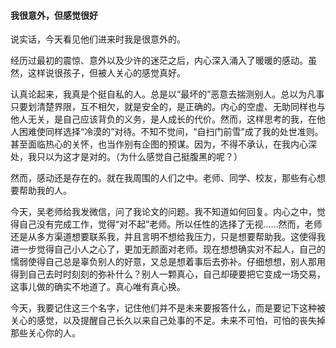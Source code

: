 #### 我很意外，但感觉很好

说实话，今天看见他们进来时我是很意外的。

经历过最初的震惊、意外以及少许的迷茫之后，内心深入涌入了暖暖的感动。虽然，这样说很孩子，但被人关心的感觉真好。

认真论起来，我真是个挺自私的人。总是以“最坏的”恶意去揣测别人。总以为凡事只要划清楚界限，互不相欠，就是安全的，是正确的。内心的空虚、无助同样也与他人无关，是自己应该背负的义务，是人成长的代价。然而，这样思考的我，在他人困难使同样选择“冷漠的”对待。不知不觉间，“自扫门前雪”成了我的处世准则。甚至面临热心的关怀，也当作别有企图的预谋。因为，不得不承认，在我内心深处，我只以为这才是对的。（为什么感觉自己挺腹黑的呢？）

然而，感动还是存在的。就在我周围的人们之中。老师、同学、校友，那些有心想要帮助我的人。

今天，吴老师给我发微信，问了我论文的问题。我不知道如何回复。内心之中，觉得自己没有完成工作，觉得“对不起”老师。所以任性的选择了无视……然而，老师还是从多方渠道想要联系我，并且言明不想给我压力，只是想要帮助我。这使得我进一步觉得自己小人之心了，更加无颜面对老师。现在想想确实对不起人，自己的懦弱使得自己总是辜负别人的好意，又总是想着事后去弥补。仔细想想，别人那用得到自己去时时刻刻的弥补什么？别人一颗真心，自己却硬要把它变成一场交易，这事儿做的确实不地道了。真心唯有真心换。

今天，我要记住这三个名字，记住他们并不是未来要报答什么，而是要记下这种被关心的感觉，以及提醒自己长久以来自己处事的不足。未来不可怕，可怕的丧失掉那些关心你的人。